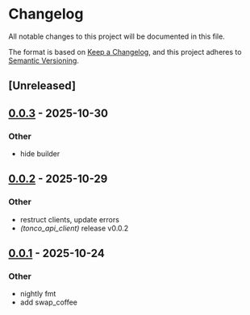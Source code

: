 # Changelog

All notable changes to this project will be documented in this file.

The format is based on [Keep a Changelog](https://keepachangelog.com/en/1.0.0/),
and this project adheres to [Semantic Versioning](https://semver.org/spec/v2.0.0.html).

## [Unreleased]

## [0.0.3](https://github.com/Sild/api_clients_rs/compare/swap_coffee_api_client-v0.0.2...swap_coffee_api_client-v0.0.3) - 2025-10-30

### Other

- hide builder

## [0.0.2](https://github.com/Sild/api_clients_rs/compare/swap_coffee_api_client-v0.0.1...swap_coffee_api_client-v0.0.2) - 2025-10-29

### Other

- restruct clients, update errors
- *(tonco_api_client)* release v0.0.2

## [0.0.1](https://github.com/Sild/api_clients_rs/releases/tag/swap_coffee_api_client-v0.0.1) - 2025-10-24

### Other

- nightly fmt
- add swap_coffee

